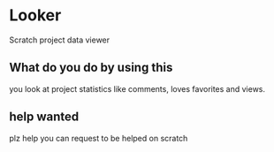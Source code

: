 # Looker
Scratch project data viewer
## What do you do by using this
you look at project statistics like comments, loves favorites and views.
## help wanted
plz help you can request to be helped on scratch
